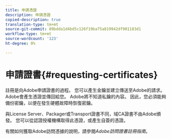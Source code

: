 ```yaml
---
title: 申請憑證
description: 申請憑證
copied-description: true
translation-type: tm+mt
source-git-commit: 89bdda1d4bd5c126f19ba75a819942df901183d1
workflow-type: tm+mt
source-wordcount: '123'
ht-degree: 0%

---
```



# 申請證書{#requesting-certificates}

註冊是向Adobe申請證書的過程。 您可以產生金鑰並建立傳送至Adobe的請求。 Adobe會產生憑證並傳回給您。 Adobe將不知道私鑰的內容。 因此，您必須能夠備份密鑰，以便在發生硬體故障時恢復密鑰。

與License Server、Packager或Transport證書不同，域CA證書不由Adobe頒發。 您可以從認證授權機構取得此憑證，或產生自簽的憑證。

有關如何獲取Adobe訪問憑據的說明，請參閱&#x200B;*Adobe訪問證書註冊指南*。
